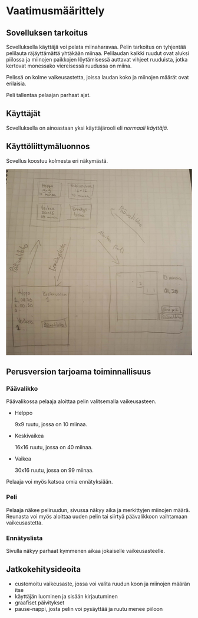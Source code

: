 # Vaatimusmäärittely
## Sovelluksen tarkoitus
Sovelluksella käyttäjä voi pelata miinaharavaa. Pelin tarkoitus on tyhjentää pelilauta räjäyttämättä yhtäkään miinaa. Pelilaudan kaikki ruudut ovat aluksi piilossa ja miinojen paikkojen löytämisessä auttavat vihjeet ruuduista, jotka kertovat monessako viereisessä ruudussa on miina. 

Pelissä on kolme vaikeusastetta, joissa laudan koko ja miinojen määrät ovat erilaisia.

Peli tallentaa pelaajan parhaat ajat.
## Käyttäjät
Sovelluksella on ainoastaan yksi käyttäjärooli eli *normaali käyttäjä*.
## Käyttöliittymäluonnos
Sovellus koostuu kolmesta eri näkymästä.

![alt text](https://github.com/karoliinaemilia/otm-harjoitustyo/blob/master/Miinaharava/dokumentaatio/kuvat/kayttoliittymadraft.jpg)
## Perusversion tarjoama toiminnallisuus
### Päävalikko
Päävalikossa pelaaja aloittaa pelin valitsemalla vaikeusasteen. 
* Helppo

    9x9 ruutu, jossa on 10 miinaa.
* Keskivaikea

    16x16 ruutu, jossa on 40 miinaa.
* Vaikea

    30x16 ruutu, jossa on 99 miinaa.
    
Pelaaja voi myös katsoa omia ennätyksiään.
### Peli
Pelaaja näkee peliruudun, sivussa näkyy aika ja merkittyjen miinojen määrä. Reunasta voi myös aloittaa uuden pelin tai siirtyä päävalikkoon vaihtamaan vaikeusastetta.
### Ennätyslista
Sivulla näkyy parhaat kymmenen aikaa jokaiselle vaikeusasteelle.
## Jatkokehitysideoita
* customoitu vaikeusaste, jossa voi valita ruudun koon ja miinojen määrän itse
* käyttäjän luominen ja sisään kirjautuminen
* graafiset päivitykset
* pause-nappi, josta pelin voi pysäyttää ja ruutu menee piiloon


